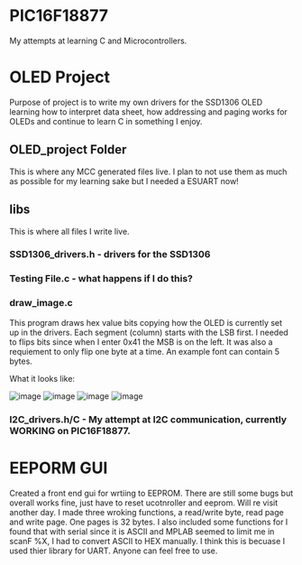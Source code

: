 # PIC16F18877
My attempts at learning C and Microcontrollers.

# OLED Project
Purpose of project is to write my own drivers for the SSD1306 OLED learning how to interpret data sheet, how addressing and paging works for OLEDs and continue to learn C in something I enjoy. 
## OLED_project Folder
This is where any MCC generated files live. I plan to not use them as much as possible for my learning sake but I needed a ESUART now! 
## libs
This is where all files I write live. 
### SSD1306_drivers.h - drivers for the SSD1306
### Testing File.c - what happens if I do this?
### draw_image.c 
This program draws hex value bits copying how the OLED is currently set up in the drivers. Each segment (column) starts with the LSB first. I needed to flips bits since when I enter 0x41 the MSB is on the left. It was also a requiement to only flip one byte at a time. An example font can contain 5 bytes. 

What it looks like:

![image](https://user-images.githubusercontent.com/60046091/155479126-87249629-a528-4b38-b4f4-f66e22e43925.png)
![image](https://user-images.githubusercontent.com/60046091/155479174-fc7d6eb9-7ba1-4f92-ae96-789b716c3a81.png)
![image](https://user-images.githubusercontent.com/60046091/155479223-96e0adf2-dc60-48e2-9e02-777e40fc0c44.png)
![image](https://user-images.githubusercontent.com/60046091/155479267-9b27d0a4-288d-4a5b-9b63-cd9761c1b0f6.png)

### I2C_drivers.h/C - My attempt at I2C communication, currently WORKING on PIC16F18877. 

# EEPORM GUI
Created a front end gui for wrtiing to EEPROM. There are still some bugs but overall works fine, just have to reset ucotnroller and eeprom. Will re visit another day. 
I made three wroking functions, a read/write byte, read page and write page. One pages is 32 bytes. 
I also included some functions for I found that with serial since it is ASCII and MPLAB seemed to limit me in scanF %X, I had to convert ASCII to HEX manually. I think this is becuase I used thier library for UART. 
Anyone can feel free to use. 
